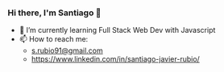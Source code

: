 ### Hi there, I'm Santiago 👋

- 🌱 I’m currently learning Full Stack Web Dev with Javascript
- 📫 How to reach me: 
    - s.rubio91@gmail.com
    - https://www.linkedin.com/in/santiago-javier-rubio/

<!--
**SantiagoJavierRubio/SantiagoJavierRubio** is a ✨ _special_ ✨ repository because its `README.md` (this file) appears on your GitHub profile.

Here are some ideas to get you started:

- 🔭 I’m currently working on ...
- 🌱 I’m currently learning ...
- 👯 I’m looking to collaborate on ...
- 🤔 I’m looking for help with ...
- 💬 Ask me about ...
- 📫 How to reach me: ...
- 😄 Pronouns: ...
- ⚡ Fun fact: ...
-->
